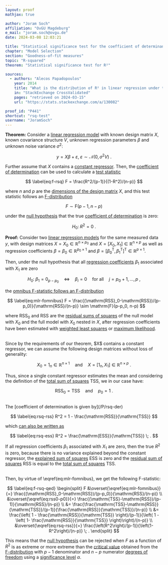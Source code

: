 ```yaml
---
layout: proof
mathjax: true

author: "Joram Soch"
affiliation: "OvGU Magdeburg"
e_mail: "joram.soch@ovgu.de"
date: 2024-03-08 12:03:21

title: "Statistical significance test for the coefficient of determinantion based on an omnibus F-test"
chapter: "Model Selection"
section: "Goodness-of-fit measures"
topic: "R-squared"
theorem: "Statistical significance test for R²"

sources:
  - authors: "Alecos Papadopoulos"
    year: 2014
    title: "What is the distribution of R² in linear regression under the null hypothesis?"
    in: "StackExchange CrossValidated"
    pages: "retrieved on 2024-03-15"
    url: "https://stats.stackexchange.com/a/130082"

proof_id: "P441"
shortcut: "rsq-test"
username: "JoramSoch"
---
```



**Theorem:** Consider a [linear regression model](/D/mlr) with known design matrix $X$, known covariance structure $V$, unknown regression parameters $\beta$ and unknown noise variance $\sigma^2$:

$$ \label{eq:mlr}
y = X\beta + \varepsilon, \; \varepsilon \sim \mathcal{N}(0, \sigma^2 V) \; .
$$

Further assume that $X$ contains a [constant regressor](/D/mlr). Then, the [coefficient of determination](/D/rsq) can be used to calculate a [test statistic](/D/tstat)

$$ \label{eq:f-rsq}
F = \frac{R^2/(p-1)}{(1-R^2)/(n-p)}
$$

where $n$ and $p$ are the [dimensions of the design matrix](/D/mlr) $X$, and this test statistic follows an [F-distribution](/D/f)

$$ \label{eq:f-rsq-dist}
F \sim \mathrm{F}(p-1, n-p)
$$

under the [null hypothesis](/D/h0) that the true [coefficient of determination](/D/rsq) is zero:

$$ \label{eq:rsq-test-h0}
H_0: \; R^2 = 0 \; .
$$


**Proof:** Consider two [linear regression models](/D/mlr) for the same measured data $y$, with design matrices $X = X_0 \in \mathbb{R}^{n \times p_0}$ and $X = \left[ X_0, X_1 \right] \in \mathbb{R}^{n \times p}$ as well as regression coefficients $\beta = \beta_0 \in \mathbb{R}^{p_0 \times 1}$ and $\beta = \left[ \beta_0^\mathrm{T}, \beta_1^\mathrm{T} \right]^\mathrm{T} \in \mathbb{R}^{p \times 1}$.

Then, under the null hypothesis that all [regression coefficients](/D/mlr) $\beta_1$ associated with $X_1$ are zero

$$ \label{eq:mlr-fomnibus-h0}
H_0: \; \beta_1 = 0_{p-p_0} \quad \Leftrightarrow \quad \beta_i = 0 \quad \text{for all} \quad j = p_0+1,\ldots,p \; ,
$$

the [omnibus F-statistic follows an F-distribution](/P/mlr-fomnibus)

$$ \label{eq:mlr-fomnibus}
F = \frac{(\mathrm{RSS}_0-\mathrm{RSS})/(p-p_0)}{\mathrm{RSS}/(n-p)} \sim \mathrm{F}(p-p_0, n-p)
$$

where $\mathrm{RSS}_0$ and $\mathrm{RSS}$ are the [residual sums of squares](/D/rss) of the null model with $X_0$ and the full model with $X_0$ nested in $X$, after regression coefficients have been estimated with [weighted least squares](/P/mlr-wls) or [maximum likelihood](/P/mlr-mle).

<br>
Since by the requirements of our theorem, $X$ contains a constant regressor, we can assume the following design matrices without loss of generality:

$$ \label{eq:f-rsq-X}
X_0 = 1_n \in \mathbb{R}^{n \times 1} \quad \text{and} \quad X = \left[ 1_n, X_1 \right] \in \mathbb{R}^{n \times p} \; .
$$

Thus, since a single constant regressor estimates the mean and considering the definition of the [total sum of squares](/D/tss) $\mathrm{TSS}$, we in our case have:

$$ \label{eq:rss0-p0}
\mathrm{RSS}_0 = \mathrm{TSS} \quad \text{and} \quad p_0 = 1 \; .
$$

<br>
The [coefficient of determination is given by](/P/rsq-der)

$$ \label{eq:rsq-rss}
R^2 = 1 - \frac{\mathrm{RSS}}{\mathrm{TSS}}
$$

which [can also be written as](/P/mlr-pss)

$$ \label{eq:rsq-ess}
R^2 = \frac{\mathrm{ESS}}{\mathrm{TSS}} \; .
$$

If all regression coefficients $\beta_1$ associated with $X_1$ are zero, then the true $R^2$ is zero, because there is no variance explained beyond the constant regressor, the [explained sum of squares](/D/ess) $\mathrm{ESS}$ is zero and the [residual sum of squares](/D/rss) $\mathrm{RSS}$ is equal to the [total sum of squares](/D/tss) $\mathrm{TSS}$.

<br>
Then, by virtue of \eqref{eq:mlr-fomnibus}, we get the following F-statistic:

$$ \label{eq:f-rsq-qed}
\begin{split}
F &\overset{\eqref{eq:mlr-fomnibus}}{=} \frac{(\mathrm{RSS}_0-\mathrm{RSS})/(p-p_0)}{\mathrm{RSS}/(n-p)} \\
&\overset{\eqref{eq:rss0-p0}}{=} \frac{(\mathrm{TSS}-\mathrm{RSS})/(p-1)}{\mathrm{RSS}/(n-p)} \\
&= \frac{\frac{\mathrm{TSS}-\mathrm{RSS}}{\mathrm{TSS}}/(p-1)}{\frac{\mathrm{RSS}}{\mathrm{TSS}}/(n-p)} \\
&= \frac{\left( 1 - \frac{\mathrm{RSS}}{\mathrm{TSS}} \right)/(p-1)}{\left( 1 - \left( 1- \frac{\mathrm{RSS}}{\mathrm{TSS}} \right)\right)/(n-p)} \\
&\overset{\eqref{eq:rsq-rss}}{=} \frac{\left(R^2\right)/(p-1)}{\left(1-R^2\right)/(n-p)} \; .
\end{split}
$$

This means that the [null hypothesis](/D/h0) can be rejected when $F$ as a function of $R^2$ is as extreme or more extreme than the [critical value](/D/cval) obtained from the [F-distribution](/D/f) with $p-1$ denominator and $n-p$ numerator [degrees of freedom](/D/dof) using a [significance level](/D/alpha) $\alpha$.